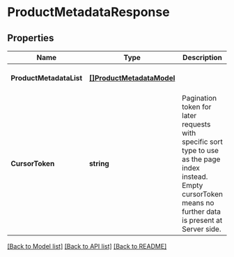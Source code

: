# ProductMetadataResponse

## Properties
Name | Type | Description | Notes
------------ | ------------- | ------------- | -------------
**ProductMetadataList** | [**[]ProductMetadataModel**](ProductMetadataModel.md) |  | [optional] [default to null]
**CursorToken** | **string** | Pagination token for later requests with specific sort type to use as the page index instead. Empty cursorToken means no further data is present at Server side. | [optional] [default to null]

[[Back to Model list]](../README.md#documentation-for-models) [[Back to API list]](../README.md#documentation-for-api-endpoints) [[Back to README]](../README.md)

